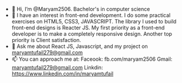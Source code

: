 - 👋 Hi, I’m @Maryam2506. Bachelor's in computer science
- 👀 I have an interest in front-end development. I do some practical exercises on HTML5, CSS3, JAVASCRIPT. The library I used to build front-end designs is Reacter JS. 
     My first priority as a front-end developer is to make a completely responsive design. Another top priority is Client satisfaction.
- 🌱 Ask me about React JS, Javascript, and my project on maryamtufail279@gmail.com
- 📫 You can approach me at: Faceook: fb.com/maryam2506 Gmail: maryamtufail279@gmail.com Linkdin: https://www.linkedin.com/in/maryamtufail


<!---
Maryam2506/Maryam2506 is a ✨ special ✨ repository because its `README.md` (this file) appears on your GitHub profile.
You can click the Preview link to take a look at your changes.
--->
